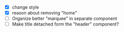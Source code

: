 - [X] change style
- [X] reason about removing "home"
- [ ] Organize better "marquee" in separate component
- [ ] Make title detached form the "header" component?